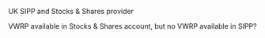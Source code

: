 UK SIPP and Stocks & Shares provider

VWRP available in Stocks & Shares account,
but no VWRP available in SIPP?